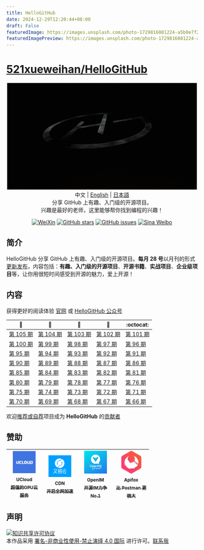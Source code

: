 ```yaml
---
title: HelloGitHub
date: 2024-12-29T12:20:44+08:00
draft: False
featuredImage: https://images.unsplash.com/photo-1729816081224-a5b0e7f2b855?ixid=M3w0NjAwMjJ8MHwxfHJhbmRvbXx8fHx8fHx8fDE3MzU0NDU5NDB8&ixlib=rb-4.0.3
featuredImagePreview: https://images.unsplash.com/photo-1729816081224-a5b0e7f2b855?ixid=M3w0NjAwMjJ8MHwxfHJhbmRvbXx8fHx8fHx8fDE3MzU0NDU5NDB8&ixlib=rb-4.0.3
---
```


# [521xueweihan/HelloGitHub](https://github.com/521xueweihan/HelloGitHub)

<p align="center">
  <img src="https://raw.githubusercontent.com/521xueweihan/img_logo/master/logo/readme.gif"/>
  <br>中文 | <a href="README_en.md">English</a> | <a href="README_ja.md">日本語</a>
  <br>分享 GitHub 上有趣、入门级的开源项目。<br>兴趣是最好的老师，这里能够帮你找到编程的兴趣！
</p>

<p align="center">
  <a href="https://raw.githubusercontent.com/521xueweihan/img_logo/master/logo/weixin.png"><img src="https://img.shields.io/badge/Talk-%E5%BE%AE%E4%BF%A1%E7%BE%A4-brightgreen.svg?style=popout-square" alt="WeiXin"></a>
  <a href="https://github.com/521xueweihan/HelloGitHub/stargazers"><img src="https://img.shields.io/github/stars/521xueweihan/HelloGitHub.svg?style=popout-square" alt="GitHub stars"></a>
  <a href="https://github.com/521xueweihan/HelloGitHub/issues"><img src="https://img.shields.io/github/issues/521xueweihan/HelloGitHub.svg?style=popout-square" alt="GitHub issues"></a>
    <a href="https://weibo.com/hellogithub"><img src="https://img.shields.io/badge/%E6%96%B0%E6%B5%AA-Weibo-red.svg?style=popout-square" alt="Sina Weibo"></a>
</p>

## 简介

HelloGitHub 分享 GitHub 上有趣、入门级的开源项目。**每月 28 号**以月刊的形式[更新发布](https://mp.weixin.qq.com/mp/appmsgalbum?__biz=MzA5MzYyNzQ0MQ==&action=getalbum&album_id=1331197538447310849#wechat_redirect)，内容包括：**有趣、入门级的开源项目**、**开源书籍**、**实战项目**、**企业级项目**等，让你用很短时间感受到开源的魅力，爱上开源！

## 内容
获得更好的阅读体验 [官网](https://hellogithub.com/) 或 [HelloGitHub 公众号](https://cdn.jsdelivr.net/gh/521xueweihan/img_logo@main/logo/weixin.png)

| :card_index: | :jack_o_lantern: | :beer: | :fish_cake: | :octocat: |
| ------- | ----- | ------------ | ------ | --------- |
| [第 105 期](/content/HelloGitHub105.md) | [第 104 期](/content/HelloGitHub104.md) | [第 103 期](/content/HelloGitHub103.md) | [第 102 期](/content/HelloGitHub102.md) | [第 101 期](/content/HelloGitHub101.md) |
| [第 100 期](/content/HelloGitHub100.md) | [第 99 期](/content/HelloGitHub99.md) | [第 98 期](/content/HelloGitHub98.md) | [第 97 期](/content/HelloGitHub97.md) | [第 96 期](/content/HelloGitHub96.md) |
| [第 95 期](/content/HelloGitHub95.md) | [第 94 期](/content/HelloGitHub94.md) | [第 93 期](/content/HelloGitHub93.md) | [第 92 期](/content/HelloGitHub92.md) | [第 91 期](/content/HelloGitHub91.md) |
| [第 90 期](/content/HelloGitHub90.md) | [第 89 期](/content/HelloGitHub89.md) | [第 88 期](/content/HelloGitHub88.md) | [第 87 期](/content/HelloGitHub87.md) | [第 86 期](/content/HelloGitHub86.md) |
| [第 85 期](/content/HelloGitHub85.md) | [第 84 期](/content/HelloGitHub84.md) | [第 83 期](/content/HelloGitHub83.md) | [第 82 期](/content/HelloGitHub82.md) | [第 81 期](/content/HelloGitHub81.md) |
| [第 80 期](/content/HelloGitHub80.md) | [第 79 期](/content/HelloGitHub79.md) | [第 78 期](/content/HelloGitHub78.md) | [第 77 期](/content/HelloGitHub77.md) | [第 76 期](/content/HelloGitHub76.md) |
| [第 75 期](/content/HelloGitHub75.md) | [第 74 期](/content/HelloGitHub74.md) | [第 73 期](/content/HelloGitHub73.md) | [第 72 期](/content/HelloGitHub72.md) | [第 71 期](/content/HelloGitHub71.md) |
| [第 70 期](/content/HelloGitHub70.md) | [第 69 期](/content/HelloGitHub69.md) | [第 68 期](/content/HelloGitHub68.md) | [第 67 期](/content/HelloGitHub67.md) | [第 66 期](/content/HelloGitHub66.md) |


欢迎[推荐或自荐](https://hellogithub.com/periodical)项目成为 **HelloGitHub** 的[贡献者](https://github.com/521xueweihan/HelloGitHub/blob/master/content/contributors.md)

## 赞助


<table>
  <thead>
    <tr>
      <th align="center" style="width: 80px;">
        <a href="https://www.compshare.cn/?utm_term=logo&utm_campaign=hellogithub&utm_source=otherdsp&utm_medium=display&ytag=logo_hellogithub_otherdsp_display">          <img src="https://raw.githubusercontent.com/521xueweihan/img_logo/master/logo/ucloud.png" width="60px"><br>
          <sub>UCloud</sub><br>
          <sub>超值的GPU云服务</sub>
        </a>
      </th>
      <th align="center" style="width: 80px;">
        <a href="https://www.upyun.com/?from=hellogithub">
          <img src="https://raw.githubusercontent.com/521xueweihan/img_logo/master/logo/upyun.png" width="60px"><br>
          <sub>CDN</sub><br>
          <sub>开启全网加速</sub>
        </a>
      </th>
      <th align="center" style="width: 80px;">
        <a href="https://github.com/OpenIMSDK/Open-IM-Server">
          <img src="https://raw.githubusercontent.com/521xueweihan/img_logo/master/logo/im.png" width="60px"><br>
          <sub>OpenIM</sub><br>
          <sub>开源IM力争No.1</sub>
        </a>
      </th>
      <th align="center" style="width: 80px;">
        <a href="https://apifox.cn/a103hello">
          <img src="https://raw.githubusercontent.com/521xueweihan/img_logo/master/logo/apifox.png" width="60px"><br>
          <sub>Apifox</sub><br>
          <sub>比 Postman 更强大</sub>
        </a>
      </th>
    </tr>
  </thead>
</table>


## 声明

<a rel="license" href="https://creativecommons.org/licenses/by-nc-nd/4.0/deed.zh"><img alt="知识共享许可协议" style="border-width: 0" src="https://licensebuttons.net/l/by-nc-nd/4.0/88x31.png"></a><br>本作品采用 <a rel="license" href="https://creativecommons.org/licenses/by-nc-nd/4.0/deed.zh">署名-非商业性使用-禁止演绎 4.0 国际</a> 进行许可。<a href="mailto:595666367@qq.com">联系我</a>
